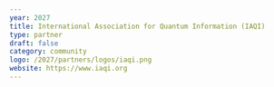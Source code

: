 ```yaml
---
year: 2027
title: International Association for Quantum Information (IAQI)
type: partner
draft: false
category: community
logo: /2027/partners/logos/iaqi.png
website: https://www.iaqi.org
---
```

